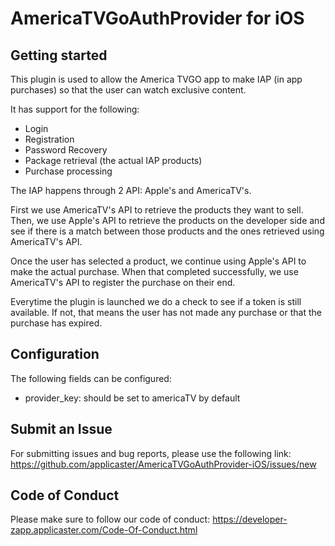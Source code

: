 # AmericaTVGoAuthProvider for iOS

## Getting started

This plugin is used to allow the America TVGO app to make IAP (in app purchases) so that the user can watch exclusive content.

It has support for the following:

- Login
- Registration
- Password Recovery
- Package retrieval (the actual IAP products)
- Purchase processing

The IAP happens through 2 API: Apple's and AmericaTV's.

First we use AmericaTV's API to retrieve the products they want to sell. Then, we use Apple's API to retrieve the products on the developer side and see if there is a match between those products and the ones retrieved using AmericaTV's API.

Once the user has selected a product, we continue using Apple's API to make the actual purchase. When that completed successfully, we use AmericaTV's API to register the purchase on their end.

Everytime the plugin is launched we do a check to see if a token is still available. If not, that means the user has not made any purchase or that the purchase has expired.

## Configuration

The following fields can be configured:

- provider_key: should be set to americaTV by default

## Submit an Issue

For submitting issues and bug reports, please use the following link:
https://github.com/applicaster/AmericaTVGoAuthProvider-iOS/issues/new

## Code of Conduct

Please make sure to follow our code of conduct:
https://developer-zapp.applicaster.com/Code-Of-Conduct.html
